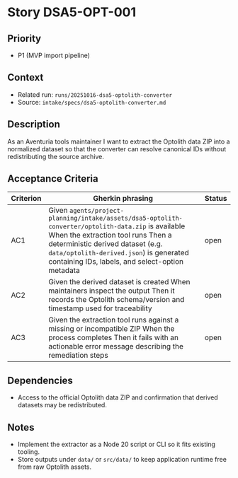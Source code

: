 # Story DSA5-OPT-001

## Priority
- P1 (MVP import pipeline)

## Context
- Related run: `runs/20251016-dsa5-optolith-converter`
- Source: `intake/specs/dsa5-optolith-converter.md`

## Description
As an Aventuria tools maintainer I want to extract the Optolith data ZIP into a normalized dataset so that the converter can resolve canonical IDs without redistributing the source archive.

## Acceptance Criteria
| Criterion | Gherkin phrasing | Status |
| --- | --- | --- |
| AC1 | Given `agents/project-planning/intake/assets/dsa5-optolith-converter/optolith-data.zip` is available When the extraction tool runs Then a deterministic derived dataset (e.g. `data/optolith-derived.json`) is generated containing IDs, labels, and select-option metadata | open |
| AC2 | Given the derived dataset is created When maintainers inspect the output Then it records the Optolith schema/version and timestamp used for traceability | open |
| AC3 | Given the extraction tool runs against a missing or incompatible ZIP When the process completes Then it fails with an actionable error message describing the remediation steps | open |

## Dependencies
- Access to the official Optolith data ZIP and confirmation that derived datasets may be redistributed.

## Notes
- Implement the extractor as a Node 20 script or CLI so it fits existing tooling.
- Store outputs under `data/` or `src/data/` to keep application runtime free from raw Optolith assets.
